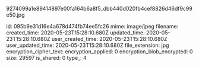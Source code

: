 9274099a1e89414897e00fa164b6a8f5_dbb440d020fb4cef8826d46df9c99e50.jpg

id: 095b9e31d16e4a678d474fb74ee5fc26
mime: image/jpeg
filename: 
created_time: 2020-05-23T15:28:10.680Z
updated_time: 2020-05-23T15:28:10.680Z
user_created_time: 2020-05-23T15:28:10.680Z
user_updated_time: 2020-05-23T15:28:10.680Z
file_extension: jpg
encryption_cipher_text: 
encryption_applied: 0
encryption_blob_encrypted: 0
size: 29597
is_shared: 0
type_: 4